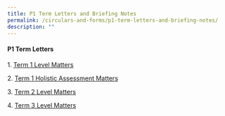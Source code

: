 ```yaml
---
title: P1 Term Letters and Briefing Notes
permalink: /circulars-and-forms/p1-term-letters-and-briefing-notes/
description: ""
---
```

#### P1 Term Letters 

1. [Term 1 Level Matters](/files/2023%20P1%20Term%201%20Level%20Matters.pdf)  

2. [Term 1 Holistic Assessment Matters](/files/2023%20P1%20Term%201%20Holistic%20Assessment%20Plan.pdf)

3. [Term 2 Level Matters](/files/2023%20P1%20Term%202%20Letter.pdf)

4. [Term 3 Level Matters](/files/2023%20p1%20term%203%20letter.pdf)